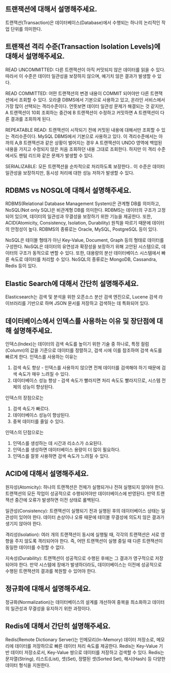 ## 트랜잭션에 대해서 설명해주세요.
트랜잭션(Transaction)은 데이터베이스(Database)에서 수행되는 하나의 논리적인 작업 단위를 의미한다.

## 트랜잭션 격리 수준(Transaction Isolation Levels)에 대해서 설명해주세요.
READ UNCOMMITTED: 다른 트랜잭션이 아직 커밋되지 않은 데이터를 읽을 수 있다. 따라서 이 수준은 데이터 일관성을 보장하지 않으며, 예기치 않은 결과가 발생할 수 있다.

READ COMMITTED: 어떤 트랜잭션의 변경 내용이 COMMIT 되어야만 다른 트랜잭션에서 조회할 수 있다. 오라클 DBMS에서 기본으로 사용하고 있고, 온라인 서비스에서 가장 많이 선택되는 격리수준이다. 언뜻보면 데이터 일관성 문제가 해결되는 것 같지만, A 트랜잭션이 10회 조회하는 중간에 B 트랜잭션이 수정하고 커밋하면 A 트랜잭션이 다른 결과를 조회하게 된다.

REPEATABLE READ: 트랜잭션이 시작되기 전에 커밋된 내용에 대해서만 조회할 수 있는 격리수준이다. MySQL DBMS에서 기본으로 사용하고 있다. 이 격리수준에서는 아까의 A,B 트랜잭션과 같은 상황이 벌어지는 경우 A 트랜잭션이 UNDO 영역에 백업된 내용을 가지고 수정되지 않은 처음 조회하던 내용 그대로 조회한다. 하지만 이 격리 수준에서도 팬텀 리드와 같은 문제가 발생할 수 있다.

SERIALIZABLE: 모든 트랜잭션을 순차적으로 처리하도록 보장한다.. 이 수준은 데이터 일관성을 보장하지만, 동시성 처리에 대한 성능 저하가 발생할 수 있다. 

## RDBMS vs NOSQL에 대해서 설명해주세요.
RDBMS(Relational Database Management System)은 관계형 DB를 의미하고, NoSQL(Not only SQL)은 비관계형 DB를 의미한다.
RDBMS는 데이터의 구조가 고정되어 있으며, 데이터의 일관성과 무결성을 보장하기 위한 기능을 제공한다. 또한, ACID(Atomicity, Consistency, Isolation, Durability) 원칙을 따르기 때문에 데이터의 안정성이 높다. RDBMS의 종류로는 Oracle, MySQL, PostgreSQL 등이 있다.

NoSQL은 테이블 형태가 아닌 Key-Value, Document, Graph 등의 형태로 데이터를 구성한다. NoSQL은 데이터의 유연성과 확장성을 보장하기 위해 고안된 시스템으로, 데이터의 구조가 동적으로 변할 수 있다. 또한, 대용량의 분산 데이터베이스 시스템에서 빠른 속도로 데이터를 처리할 수 있다. NoSQL의 종류로는 MongoDB, Cassandra, Redis 등이 있다.

## Elastic Search에 대해서 간단히 설명해주세요.
Elasticsearch는 검색 및 분석을 위한 오픈소스 분산 검색 엔진으로, Lucene 검색 라이브러리를 기반으로 하며 JSON 문서를 저장하고 검색하는 데 특화되어 있다.

## 데이터베이스에서 인덱스를 사용하는 이유 및 장단점에 대해 설명해주세요.
인덱스(Index)는 데이터의 검색 속도를 높이기 위한 기술 중 하나로, 특정 컬럼(Column)의 값을 기준으로 데이터를 정렬하고, 검색 시에 이를 참조하여 검색 속도를 빠르게 한다.
인덱스를 사용하는 이유는
1. 검색 속도 향상 - 인덱스를 사용하지 않으면 전체 데이터를 검색해야 하기 때문에 검색 속도가 매우 느려질 수 있다.
2. 데이터베이스 성능 향상 - 검색 속도가 빨라지면 처리 속도도 빨라지므로, 시스템 전체의 성능이 향상된다.

인덱스의 장점으로는
1. 검색 속도가 빠르다.
2. 데이터베이스 성능이 향상된다.
3. 중복 데이터를 줄일 수 있다.

인덱스의 단점으로는
1. 인덱스를 생성하는 데 시간과 리소스가 소요된다.
2. 인덱스를 생성하면 데이터베이스 용량이 더 많이 필요하다.
3. 인덱스를 잘못 사용하면 검색 속도가 느려질 수 있다.

## ACID에 대해서 설명해주세요.
원자성(Atomicity): 하나의 트랜잭션은 전체가 실행되거나 전혀 실행되지 않아야 한다. 트랜잭션의 모든 작업이 성공적으로 수행되어야만 데이터베이스에 반영된다. 만약 트랜잭션 중간에 오류가 발생하면 이전 상태로 롤백된다.

일관성(Consistency): 트랜잭션이 실행되기 전과 실행된 후의 데이터베이스 상태는 일관성이 있어야 한다. 데이터 손상이나 오류 때문에 테이블 무결성에 의도치 않은 결과가 생기지 않아야 한다.

격리성(Isolation): 여러 개의 트랜잭션이 동시에 실행될 때, 각각의 트랜잭션은 서로 영향을 주지 않도록 격리되어야 한다. 즉, 어떤 트랜잭션이 실행 중일 때 다른 트랜잭션이 동일한 데이터를 수정할 수 없다.

지속성(Durability): 트랜잭션이 성공적으로 수행된 후에는 그 결과가 영구적으로 저장되어야 한다. 만약 시스템에 장애가 발생하더라도, 데이터베이스는 이전에 성공적으로 수행된 트랜잭션의 결과를 복원할 수 있어야 한다.

## 정규화에 대해서 설명해주세요.
정규화(Normalization)는 데이터베이스의 설계를 개선하여 중복을 최소화하고 데이터의 일관성과 무결성을 유지하기 위한 과정이다. 

## Redis에 대해서 간단히 설명해주세요.
Redis(Remote Dictionary Server)는 인메모리(In-Memory) 데이터 저장소로, 메모리에 데이터를 저장하므로 빠른 데이터 처리 속도를 제공한다. Redis는 Key-Value 기반 데이터 저장소로서, Key-Value 쌍으로 데이터를 저장하고 검색할 수 있다.
Redis는 문자열(String), 리스트(List), 셋(Set), 정렬된 셋(Sorted Set), 해시(Hash) 등 다양한 데이터 형식을 지원한다.


